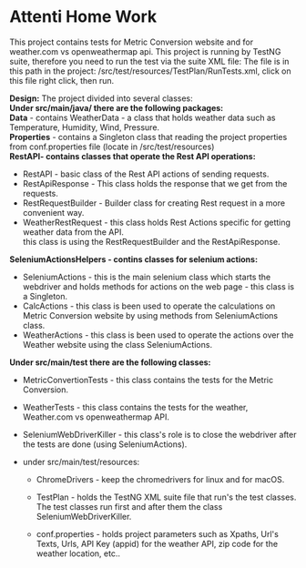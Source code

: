 # Attenti Home Work
This project contains tests for Metric Conversion website and for weather.com vs openweathermap api.
This project is running by TestNG suite, therefore you need to run the test via the suite XML file:
The file is in this path in the project: /src/test/resources/TestPlan/RunTests.xml, click on this file right click, then run.

<b>Design:</b>
The project divided into several classes:<br>
<b>Under src/main/java/ there are the following packages:</b><br>
<b>Data</b> - contains WeatherData - a class that holds weather data such as Temperature, Humidity, Wind, Pressure.<br>
<b>Properties</b> - contains a Singleton class that reading the project properties from conf.properties file (locate in /src/test/resources)<br>
<b>RestAPI- contains classes that operate the Rest API operations:</b> 
 * RestAPI - basic class of the Rest API actions of sending requests.
 * RestApiResponse - This class holds the response that we get from the requests.
 * RestRequestBuilder - Builder class for creating Rest request in a more convenient way.
 * WeatherRestRequest - this class holds Rest Actions specific for getting weather data from the API.<br>
   this class is using the RestRequestBuilder and the RestApiResponse.<br>

<b>SeleniumActionsHelpers - contins classes for selenium actions:</b> 
 * SeleniumActions - this is the main selenium class which starts the webdriver and holds 
   methods for actions on the web page - this class is a Singleton.<br>
 * CalcActions - this class is been used to operate the calculations on Metric Conversion website by using methods from SeleniumActions class.<br>
 * WeatherActions - this class is been used to operate the actions over the Weather website using the class SeleniumActions.

<b>Under src/main/test there are the following classes:</b>
 * MetricConvertionTests - this class contains the tests for the Metric Conversion.
 * WeatherTests - this class contains the tests for the weather, Weather.com vs openweathermap API.
 * SeleniumWebDriverKiller - this class's role is to close the webdriver after the tests are done (using SeleniumActions).
 
 * under src/main/test/resources:
   * ChromeDrivers - keep the chromedrivers for linux and for macOS.
   * TestPlan - holds the TestNG XML suite file that run's the test classes.
       The test classes run first and after them the class SeleniumWebDriverKiller.
    
   * conf.properties - holds project parameters such as Xpaths, Url's Texts, Urls, API Key (appid) for the weather API, zip code for the weather location, etc..<br>
   
 
 


